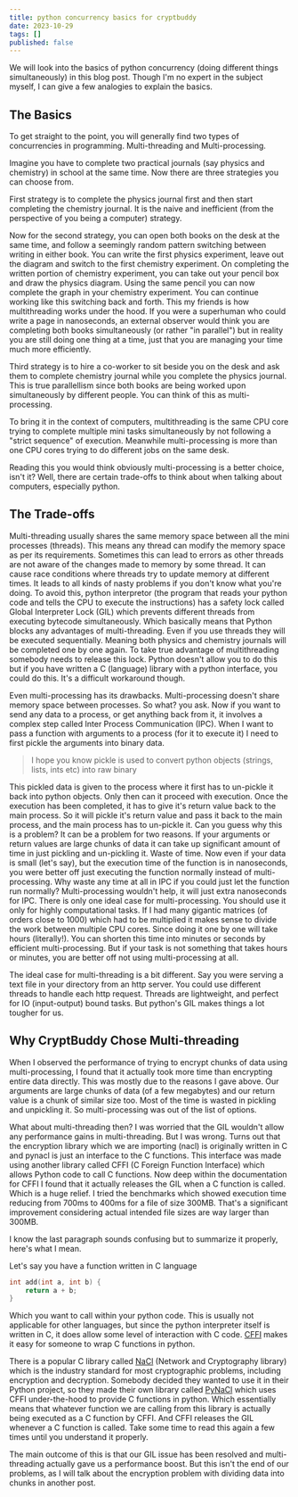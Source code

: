 ```yaml
---
title: python concurrency basics for cryptbuddy
date: 2023-10-29
tags: []
published: false
---
```


We will look into the basics of python concurrency (doing different things simultaneously) in this blog post. Though I'm no expert in the subject myself, I can give a few analogies to explain the basics.

## The Basics

To get straight to the point, you will generally find two types of concurrencies in programming. Multi-threading and Multi-processing.

Imagine you have to complete two practical journals (say physics and chemistry) in school at the same time. Now there are three strategies you can choose from.

First strategy is to complete the physics journal first and then start completing the chemistry journal. It is the naive and inefficient (from the perspective of you being a computer) strategy.

Now for the second strategy, you can open both books on the desk at the same time, and follow a seemingly random pattern switching between writing in either book. You can write the first physics experiment, leave out the diagram and switch to the first chemistry experiment. On completing the written portion of chemistry experiment, you can take out your pencil box and draw the physics diagram. Using the same pencil you can now complete the graph in your chemistry experiment. You can continue working like this switching back and forth. This my friends is how multithreading works under the hood. If you were a superhuman who could write a page in nanoseconds, an external observer would think you are completing both books simultaneously (or rather "in parallel") but in reality you are still doing one thing at a time, just that you are managing your time much more efficiently.

Third strategy is to hire a co-worker to sit beside you on the desk and ask them to complete chemistry journal while you complete the physics journal. This is true parallellism since both books are being worked upon simultaneously by different people. You can think of this as multi-processing.

To bring it in the context of computers, multithreading is the same CPU core trying to complete multiple mini tasks simultaneously by not following a "strict sequence" of execution. Meanwhile multi-processing is more than one CPU cores trying to do different jobs on the same desk.

Reading this you would think obviously multi-processing is a better choice, isn't it? Well, there are certain trade-offs to think about when talking about computers, especially python.

## The Trade-offs 

Multi-threading usually shares the same memory space between all the mini processes (threads). This means any thread can modify the memory space as per its requirements. Sometimes this can lead to errors as other threads are not aware of the changes made to memory by some thread. It can cause race conditions where threads try to update memory at different times. It leads to all kinds of nasty problems if you don't know what you're doing. To avoid this, python interpretor (the program that reads your python code and tells the CPU to execute the instructions) has a safety lock called Global Interpreter Lock (GIL) which prevents different threads from executing bytecode simultaneously. Which basically means that Python blocks any advantages of multi-threading. Even if you use threads they will be executed sequentially. Meaning both physics and chemistry journals will be completed one by one again. To take true advantage of multithreading somebody needs to release this lock. Python doesn't allow you to do this but if you have written a C (language) library with a python interface, you could do this. It's a difficult workaround though.

Even multi-processing has its drawbacks. Multi-processing doesn't share memory space between processes. So what? you ask. Now if you want to send any data to a process, or get anything back from it, it involves a complex step called Inter Process Communication (IPC). When I want to pass a function with arguments to a process (for it to execute it) I need to first pickle the arguments into binary data.

> I hope you know pickle is used to convert python objects (strings, lists, ints etc) into raw binary

This pickled data is given to the process where it first has to un-pickle it back into python objects. Only then can it proceed with execution. Once the execution has been completed, it has to give it's return value back to the main process. So it will pickle it's return value and pass it back to the main process, and the main process has to un-pickle it. Can you guess why this is a problem? It can be a problem for two reasons. If your arguments or return values are large chunks of data it can take up significant amount of time in just pickling and un-pickling it. Waste of time. Now even if your data is small (let's say), but the execution time of the function is in nanoseconds, you were better off just executing the function normally instead of multi-processing. Why waste any time at all in IPC if you could just let the function run normally? Multi-processing wouldn't help, it will just extra nanoseconds for IPC. There is only one ideal case for multi-processing. You should use it only for highly computational tasks. If I had many gigantic matrices (of orders close to 1000) which had to be multiplied it makes sense to divide the work between multiple CPU cores. Since doing it one by one will take hours (literally!). You can shorten this time into minutes or seconds by efficient multi-processing. But if your task is not something that takes hours or minutes, you are better off not using multi-processing at all.

The ideal case for multi-threading is a bit different. Say you were serving a text file in your directory from an http server. You could use different threads to handle each http request. Threads are lightweight, and perfect for IO (input-output) bound tasks. But python's GIL makes things a lot tougher for us.

## Why CryptBuddy Chose Multi-threading

When I observed the performance of trying to encrypt chunks of data using multi-processing, I found that it actually took more time than encrypting entire data directly. This was mostly due to the reasons I gave above. Our arguments are large chunks of data (of a few megabytes) and our return value is a chunk of similar size too. Most of the time is wasted in pickling and unpickling it. So multi-processing was out of the list of options.

What about multi-threading then? I was worried that the GIL wouldn't allow any performance gains in multi-threading. But I was wrong. Turns out that the encryption library which we are importing (nacl) is originally written in C and pynacl is just an interface to the C functions. This interface was made using another library called CFFI (C Foreign Function Interface) which allows Python code to call C functions. Now deep within the documentation for CFFI I found that it actually releases the GIL when a C function is called. Which is a huge relief. I tried the benchmarks which showed execution time reducing from 700ms to 400ms for a file of size 300MB. That's a significant improvement considering actual intended file sizes are way larger than 300MB.

I know the last paragraph sounds confusing but to summarize it properly, here's what I mean.

Let's say you have a function written in C language
```c
int add(int a, int b) {
    return a + b;
}
```

Which you want to call within your python code. This is usually not applicable for other languages, but since the python interpreter itself is written in C, it does allow some level of interaction with C code. [CFFI](https://github.com/python-cffi/cffi) makes it easy for someone to wrap C functions in python.

There is a popular C library called [NaCl](https://nacl.cr.yp.to/) (Network and Cryptography library) which is the industry standard for most cryptographic problems, including encryption and decryption. Somebody decided they wanted to use it in their Python project, so they made their own library called [PyNaCl](https://github.com/pyca/pynacl) which uses CFFI under-the-hood to provide C functions in python. Which essentially means that whatever function we are calling from this library is actually being executed as a C function by CFFI. And CFFI releases the GIL whenever a C function is called. Take some time to read this again a few times until you understand it properly.

The main outcome of this is that our GIL issue has been resolved and multi-threading actually gave us a performance boost. But this isn't the end of our problems, as I will talk about the encryption problem with dividing data into chunks in another post.